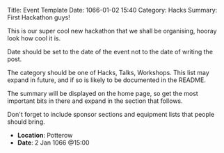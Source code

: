 Title: Event Template
Date: 1066-01-02 15:40
Category: Hacks
Summary: First Hackathon guys!

This is our super cool new hackathon that we shall be organising, hooray look how cool it is.

Date should be set to the date of the event not to the date of writing the post.

The category should be one of Hacks, Talks, Workshops. This list may expand in future, and if so is likely to be documented in the README.

The summary will be displayed on the home page, so get the most important bits in there and expand in the section that follows.

Don't forget to include sponsor sections and equipment lists that people should bring.

 - **Location**: Potterow
 - **Date**: 2 Jan 1066 @15:00
